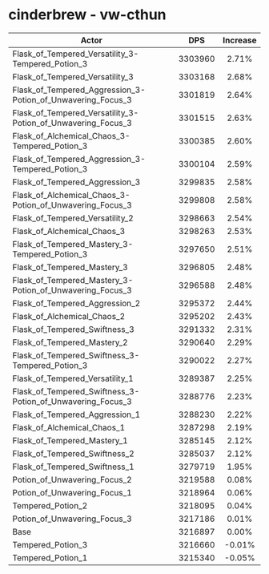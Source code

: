 # cinderbrew - vw-cthun
| Actor | DPS | Increase |
|---|:---:|:---:|
|Flask_of_Tempered_Versatility_3-Tempered_Potion_3|3303960|2.71%|
|Flask_of_Tempered_Versatility_3|3303168|2.68%|
|Flask_of_Tempered_Aggression_3-Potion_of_Unwavering_Focus_3|3301819|2.64%|
|Flask_of_Tempered_Versatility_3-Potion_of_Unwavering_Focus_3|3301515|2.63%|
|Flask_of_Alchemical_Chaos_3-Tempered_Potion_3|3300385|2.60%|
|Flask_of_Tempered_Aggression_3-Tempered_Potion_3|3300104|2.59%|
|Flask_of_Tempered_Aggression_3|3299835|2.58%|
|Flask_of_Alchemical_Chaos_3-Potion_of_Unwavering_Focus_3|3299808|2.58%|
|Flask_of_Tempered_Versatility_2|3298663|2.54%|
|Flask_of_Alchemical_Chaos_3|3298263|2.53%|
|Flask_of_Tempered_Mastery_3-Tempered_Potion_3|3297650|2.51%|
|Flask_of_Tempered_Mastery_3|3296805|2.48%|
|Flask_of_Tempered_Mastery_3-Potion_of_Unwavering_Focus_3|3296588|2.48%|
|Flask_of_Tempered_Aggression_2|3295372|2.44%|
|Flask_of_Alchemical_Chaos_2|3295202|2.43%|
|Flask_of_Tempered_Swiftness_3|3291332|2.31%|
|Flask_of_Tempered_Mastery_2|3290640|2.29%|
|Flask_of_Tempered_Swiftness_3-Tempered_Potion_3|3290022|2.27%|
|Flask_of_Tempered_Versatility_1|3289387|2.25%|
|Flask_of_Tempered_Swiftness_3-Potion_of_Unwavering_Focus_3|3288776|2.23%|
|Flask_of_Tempered_Aggression_1|3288230|2.22%|
|Flask_of_Alchemical_Chaos_1|3287298|2.19%|
|Flask_of_Tempered_Mastery_1|3285145|2.12%|
|Flask_of_Tempered_Swiftness_2|3285037|2.12%|
|Flask_of_Tempered_Swiftness_1|3279719|1.95%|
|Potion_of_Unwavering_Focus_2|3219588|0.08%|
|Potion_of_Unwavering_Focus_1|3218964|0.06%|
|Tempered_Potion_2|3218095|0.04%|
|Potion_of_Unwavering_Focus_3|3217186|0.01%|
|Base|3216897|0.00%|
|Tempered_Potion_3|3216660|-0.01%|
|Tempered_Potion_1|3215340|-0.05%|
